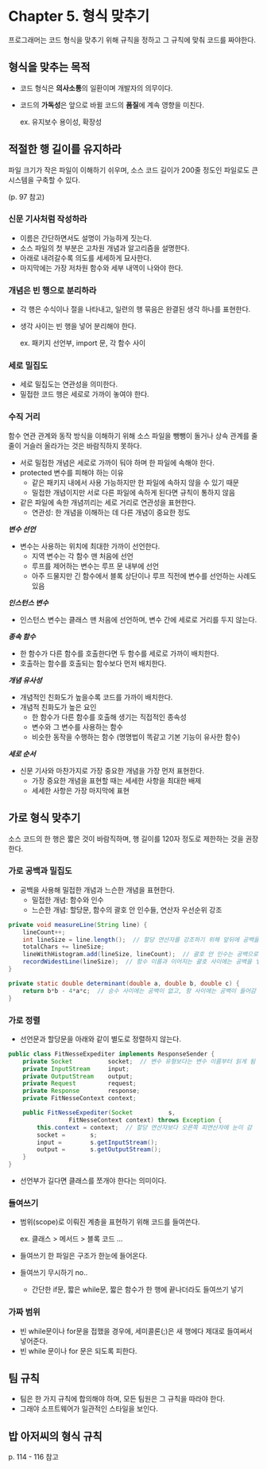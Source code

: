 # Chapter 5. 형식 맞추기

프로그래머는 코드 형식을 맞추기 위해 규칙을 정하고 그 규칙에 맞춰 코드를 짜야한다.

## 형식을 맞추는 목적


- 코드 형식은 **의사소통**의 일환이며 개발자의 의무이다.
- 코드의 **가독성**은 앞으로 바뀔 코드의 **품질**에 계속 영향을 미친다.
    
    ex. 유지보수 용이성, 확장성
    

## 적절한 행 길이를 유지하라


파일 크기가 작은 파일이 이해하기 쉬우며, 소스 코드 길이가 200줄 정도인 파일로도 큰 시스템을 구축할 수 있다.

(p. 97 참고)

### 신문 기사처럼 작성하라

- 이름은 간단하면서도 설명이 가능하게 짓는다.
- 소스 파일의 첫 부분은 고차원 개념과 알고리즘을 설명한다.
- 아래로 내려갈수록 의도를 세세하게 묘사한다.
- 마지막에는 가장 저차원 함수와 세부 내역이 나와야 한다.

### 개념은 빈 행으로 분리하라

- 각 행은 수식이나 절을 나타내고, 일련의 행 묶음은 완결된 생각 하나를 표현한다.
- 생각 사이는 빈 행을 넣어 분리해야 한다.
    
    ex. 패키지 선언부, import 문, 각 함수 사이
    

### 세로 밀집도

- 세로 밀집도는 연관성을 의미한다.
- 밀접한 코드 행은 세로로 가까이 놓여야 한다.

### 수직 거리

함수 연관 관계와 동작 방식을 이해하기 위해 소스 파일을 뺑뺑이 돌거나 상속 관계를 줄줄이 거슬러 올라가는 것은 바람직하지 못하다.

- 서로 밀접한 개념은 세로로 가까이 둬야 하며 한 파일에 속해야 한다.
- protected 변수를 피해야 하는 이유
    - 같은 패키지 내에서 사용 가능하지만 한 파일에 속하지 않을 수 있기 때문 
    - 밀접한 개념이지만 서로 다른 파일에 속하게 된다면 규칙이 통하지 않음
- 같은 파일에 속한 개념끼리는 세로 거리로 연관성을 표현한다.
    - 연관성: 한 개념을 이해하는 데 다른 개념이 중요한 정도

***변수 선언***

- 변수는 사용하는 위치에 최대한 가까이 선언한다.
    - 지역 변수는 각 함수 맨 처음에 선언
    - 루프를 제어하는 변수는 루프 문 내부에 선언
    - 아주 드물지만 긴 함수에서 블록 상단이나 루프 직전에 변수를 선언하는 사례도 있음

***인스턴스 변수***

- 인스턴스 변수는 클래스 맨 처음에 선언하며, 변수 간에 세로로 거리를 두지 않는다.

***종속 함수***

- 한 함수가 다른 함수를 호출한다면 두 함수를 세로로 가까이 배치한다.
- 호출하는 함수를 호출되는 함수보다 먼저 배치한다.

***개념 유사성***

- 개념적인 친화도가 높을수록 코드를 가까이 배치한다.
- 개념적 친화도가 높은 요인
    - 한 함수가 다른 함수를 호출해 생기는 직접적인 종속성
    - 변수와 그 변수를 사용하는 함수
    - 비슷한 동작을 수행하는 함수 (명명법이 똑같고 기본 기능이 유사한 함수)

***세로 순서***

- 신문 기사와 마찬가지로 가장 중요한 개념을 가장 먼저 표현한다.
    - 가장 중요한 개념을 표현할 때는 세세한 사항을 최대한 배제
    - 세세한 사항은 가장 마지막에 표현

## 가로 형식 맞추기



소스 코드의 한 행은 짧은 것이 바람직하며, 행 길이를 120자 정도로 제한하는 것을 권장한다.

### 가로 공백과 밀집도

- 공백을 사용해 밀접한 개념과 느슨한 개념을 표현한다.
    - 밀접한 개념: 함수와 인수
    - 느슨한 개념: 할당문, 함수의 괄호 안 인수들, 연산자 우선순위 강조

```java
private void measureLine(String line) {
	lineCount++;
	int lineSize = line.length();  // 할당 연산자를 강조하기 위해 앞뒤에 공백을 줌
	totalChars += lineSize;
	lineWithHistogram.add(lineSize, lineCount);  // 괄호 안 인수는 공백으로 분리
	recordWidestLine(lineSize);  // 함수 이름과 이어지는 괄호 사이에는 공백을 넣지 않음
}
```

```java
private static double determinant(double a, double b, double c) {
	return b*b - 4*a*c;  // 승수 사이에는 공백이 없고, 항 사이에는 공백이 들어감
}
```

### 가로 정렬

- 선언문과 할당문을 아래와 같이 별도로 정렬하지 않는다.

```java
public class FitNesseExpediter implements ResponseSender {
	private Socket          socket;  // 변수 유형보다는 변수 이름부터 읽게 됨
	private InputStream     input;
	private OutputStream    output;
	private Request         request;
	private Response        response;
	private FitNesseContext context;

	public FitNesseExpediter(Socket          s,
				 FitNesseContext context) throws Exception {
		this.context = context;  // 할당 연산자보다 오른쪽 피연산자에 눈이 감
		socket =       s;
		input =        s.getInputStream();
		output =       s.getOutputStream();
	}
}
```
- 선언부가 길다면 클래스를 쪼개야 한다는 의미이다.

### 들여쓰기

- 범위(scope)로 이뤄진 계층을 표현하기 위해 코드를 들여쓴다.
    
    ex. 클래스 > 메서드 > 블록 코드 ...
    
- 들여쓰기 한 파일은 구조가 한눈에 들어온다.
- 들여쓰기 무시하기 no..
    - 간단한 if문, 짧은 while문, 짧은 함수가 한 행에 끝나더라도 들여쓰기 넣기

### 가짜 범위
- 빈 while문이나 for문을 접했을 경우에, 세미콜론(;)은 새 행에다 제대로 들여써서 넣어준다.
- 빈 while 문이나 for 문은 되도록 피한다.

## 팀 규칙


- 팀은 한 가지 규칙에 합의해야 하며, 모든 팀원은 그 규칙을 따라야 한다.
- 그래야 소프트웨어가 일관적인 스타일을 보인다.

## 밥 아저씨의 형식 규칙


p. 114 - 116 참고

